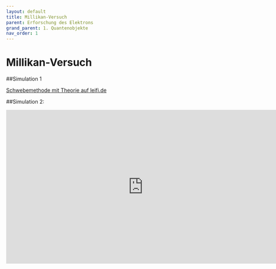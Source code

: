 ```yaml
---
layout: default
title: Millikan-Versuch
parent: Erforschung des Elektrons
grand_parent: 1. Quantenobjekte
nav_order: 1
---
```


# Millikan-Versuch

##Simulation 1

[Schwebemethode mit Theorie auf leifi.de](http://www.leifiphysik.de/elektrizitaetslehre/ladungen-felder-oberstufe/versuche/millikan-versuch-schwebemethode "Schwebemethode mit Theorie")


##Simulation 2:

<iframe scrolling="no" src="https://www.geogebra.org/material/iframe/id/pHfSpFwH/width/741/height/418/border/888888/smb/false/stb/false/stbh/false/ai/false/asb/false/sri/false/rc/false/ld/false/sdz/false/ctl/false" width="741px" height="418px" style="border:0px;"> </iframe>
